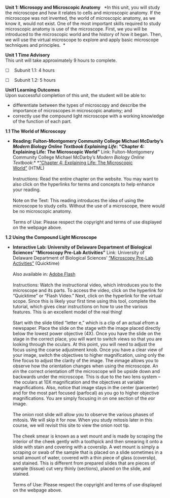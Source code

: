 **Unit 1: Microsopy and Microscopic Anatomy** <span id="1"></span> 
*In this unit, you will study the microscope and how it relates to cells
and microscopic anatomy. If the microscope was not invented, the world
of microscopic anatomy, as we know it, would not exist. One of the most
important skills required to study microscopic anatomy is use of the
microscope. First, we you will be introduced to the microscopic world
and the history of how it began. Then, we will use the virtual
microscope to explore and apply basic microscope techniques and
principles.  *

**Unit 1 Time Advisory**  
This unit will take approximately 9 hours to complete.  
  
 ☐    Subunit 1.1: 4 hours  
  
 ☐    Subunit 1.2: 5 hours

**Unit1 Learning Outcomes**  
Upon successful completion of this unit, the student will be able to:
-   differentiate between the types of microscopy and describe the
    importance of microscopes in microscopic anatomy; and
-   correctly use the compound light microscope with a working knowledge
    of the function of each part.

**1.1 The World of Microscopy** <span id="1.1"></span> 
-   **Reading: Fulton-Montgomery Community College Michael McDarby’s
    *Modern Biology Online Textbook Explaining Life*: “Chapter 4:
    Explaining Life: The Microscopic World”**
    Link: Fulton-Montgomery Community College Michael McDarby’s *Modern
    Biology Online Textbook*:* *[“Chapter 4: Explaining Life: The
    Microscopic
    World](http://faculty.fmcc.suny.edu/mcdarby/Majors101Book/Chapter_02-A_Bit_of_History/04-Explaining-Life-Microscopes&Cells.htm)[”](http://faculty.fmcc.suny.edu/mcdarby/Majors101Book/Chapter_02-A_Bit_of_History/04-Explaining-Life-Microscopes&Cells.htm) (HTML)  
        
     Instructions: Read the entire chapter on the website. You may want
    to also click on the hyperlinks for terms and concepts to help
    enhance your reading.  
        
     Note on the Text: This reading introduces the idea of using the
    microscope to study cells. Without the use of a microscope, there
    would be no microscopic anatomy.   
        
     Terms of Use: Please respect the copyright and terms of use
    displayed on the webpage above.

**1.2 Using the Compound Light Microscope** <span id="1.2"></span> 
-   **Interactive Lab: University of Delaware Department of Biological
    Sciences’ “Microscopy Pre-Lab Activities”**
    Link: University of Delaware Department of Biological
    Sciences’ [“Microscopy Pre-Lab
    Activities](http://www.udel.edu/biology/ketcham/microscope/joelle.mov)[”](http://www.udel.edu/biology/ketcham/microscope/joelle.mov) (Quicktime)  
        
     Also available in: [Adobe
    Flash](http://www.udel.edu/biology/ketcham/microscope/testFLV8.html)  
        
     Instructions: Watch the instructional video, which introduces you
    to the microscope and its parts. To access the video, click on the
    hyperlink for “Quicktime” or “Flash Video.” Next, click on the
    hyperlink for the virtual scope. Since this is likely your first
    time using this tool, complete the tutorial, which gives clear
    instructions on how to use the various features. This is an
    excellent model of the real thing!   
                  
     Start with the slide titled “letter e,” which is a clip of an
    actual *e*from a newspaper. Place the slide on the stage with the
    image placed directly below the lowest power objective (4X). Once
    you have the slide on the stage in the correct place, you will want
    to switch views so that you are looking through the oculars. At this
    point, you will need to adjust the focus using the coarse adjustment
    knob. Once you have a clear view of your image, switch the
    objectives to higher magnification, using only the fine focus to
    adjust the clarity of the image. The *e*image allows you to observe
    how the orientation changes when using the microscope. An *e*in the
    correct orientation off the microscope will be upside down and
    backwards under the microscope. This is due to the two lens system
    – the oculars at 10X magnification and the objectives at variable
    magnifications. Also, notice that image stays in the center
    (parcenter) and for the most part focused (parfocal) as you go to
    higher objective magnifications. You are simply focusing in on one
    section of the *e*or image.   
                  
     The onion root slide will allow you to observe the various phases
    of mitosis. We will skip it for now. When you study mitosis later in
    this course, we will revisit this site to view the onion root
    tip.   
          
     The cheek smear is known as a wet mount and is made by scraping the
    interior of the cheek gently with a toothpick and then smearing it
    onto a slide with stain and covering with a coverslip. A wet mount
    is simply a scraping or swab of the sample that is placed on a slide
    sometimes in a small amount of water, covered with a thin piece of
    glass (coverslip), and stained. This is different from prepared
    slides that are pieces of sample (tissue) cut very thinly
    (sections), placed on the slide, and stained.       
        
     Terms of Use: Please respect the copyright and terms of use
    displayed on the webpage above.


